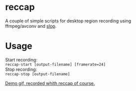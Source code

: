 # reccap
A couple of simple scripts for desktop region recording using ffmpeg/avconv and [slop]().

# Usage
Start recording:<br />
`reccap-start [output-filename] [framerate=24]`<br />
Stop recording:<br />
`reccap-stop [output-filename]`

[Demo gif, recorded whith reccap of course.](https://goblinrefuge.com/mediagoblin/u/namark/m/reccap-demo/)
